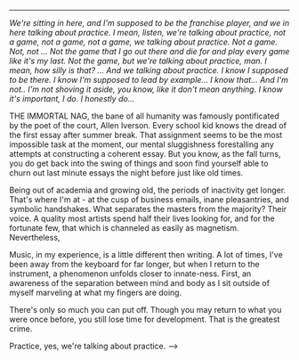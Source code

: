 <!-- ---
layout: post
title: "We talkin bout practice"
categories: writings
excerpt_separator: <!--more-->
---

<cite> We're sitting in here, and I'm supposed to be the franchise player, and we in here talking about practice. I mean, listen, we're talking about practice, not a game, not a game, not a game, we talking about practice. Not a game. Not, not … Not the game that I go out there and die for and play every game like it's my last. Not the game, but we're talking about practice, man. I mean, how silly is that? … And we talking about practice. I know I supposed to be there. I know I'm supposed to lead by example... I know that... And I'm not.. I'm not shoving it aside, you know, like it don't mean anything. I know it's important, I do. I honestly do...</cite>

THE IMMORTAL NAG, the bane of all humanity was famously pontificated by the poet of the court, Allen Iverson. Every school kid knows the dread of the first essay after summer break. That assignment seems to be the most impossible task at the moment, our mental sluggishness forestalling any attempts at constructing a coherent essay. But you know, as the fall turns, you do get back into the swing of things and soon find yourself able to churn out last minute essays the night before just like old times.

Being out of academia and growing old, the periods of inactivity get longer. That's where I'm at - at the cusp of business emails, inane pleasantries, and symbolic handshakes. What separates the masters from the majority? Their voice. A quality most artists spend half their lives looking for, and for the fortunate few, that which is channeled as easily as magnetism. Nevertheless,

Music, in my experience, is a little different then writing. A lot of times, I've been away from the keyboard for far longer, but when I return to the instrument, a phenomenon unfolds closer to innate-ness. First, an awareness of the separation between mind and body as I sit outside of myself marveling at what my fingers are doing.

There's only so much you can put off. Though you may return to what you were once before, you still lose time for development. That is the greatest crime.

Practice, yes, we're talking about practice. -->
